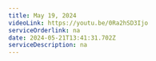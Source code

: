 ```yaml
---
title: May 19, 2024
videoLink: https://youtu.be/0Ra2hSD3Ijo
serviceOrderlink: na
date: 2024-05-21T13:41:31.702Z
serviceDescription: n﻿a
---
```

